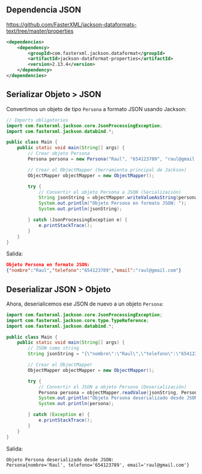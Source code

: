 ## Dependencia  JSON
https://github.com/FasterXML/jackson-dataformats-text/tree/master/properties

```xml
<dependencies>  
	<dependency>  
	    <groupId>com.fasterxml.jackson.dataformat</groupId>  
	    <artifactId>jackson-dataformat-properties</artifactId>  
	    <version>2.13.4</version>  
	</dependency>
</dependencies>
```

## Serializar Objeto > JSON
Convertimos un objeto de tipo `Persona` a formato JSON usando Jackson:

```java
// Imports obligatorios
import com.fasterxml.jackson.core.JsonProcessingException;
import com.fasterxml.jackson.databind.*;

public class Main {
    public static void main(String[] args) {
        // Crear objeto Persona
        Persona persona = new Persona("Raul", "654123789", "raul@gmail.com");

        // Crear el ObjectMapper (herramienta principal de Jackson)
        ObjectMapper objectMapper = new ObjectMapper();

        try {
            // Convertir el objeto Persona a JSON (Serialización)
            String jsonString = objectMapper.writeValueAsString(persona);
            System.out.println("Objeto Persona en formato JSON: ");
            System.out.println(jsonString);

        } catch (JsonProcessingException e) {
            e.printStackTrace();
        }
    }
}
```

Salida:
```json
Objeto Persona en formato JSON:
{"nombre":"Raul","telefono":"654123789","email":"raul@gmail.com"}
```

## Deserializar JSON > Objeto

Ahora, deserialicemos ese JSON de nuevo a un objeto `Persona`:

```java
import com.fasterxml.jackson.core.JsonProcessingException;
import com.fasterxml.jackson.core.type.TypeReference;  
import com.fasterxml.jackson.databind.*;

public class Main {
    public static void main(String[] args) {
        // JSON como string
        String jsonString = "{\"nombre\":\"Raul\",\"telefono\":\"654123789\",\"email\":\"raul@gmail.com\"}";

        // Crear el ObjectMapper
        ObjectMapper objectMapper = new ObjectMapper();

        try {
            // Convertir el JSON a objeto Persona (Deserialización)
            Persona persona = objectMapper.readValue(jsonString, Persona.class);
            System.out.println("Objeto Persona deserializado desde JSON: ");
            System.out.println(persona);

        } catch (Exception e) {
            e.printStackTrace();
        }
    }
}
```

Salida:
```text
Objeto Persona deserializado desde JSON:
Persona{nombre='Raul', telefono='654123789', email='raul@gmail.com'}
```
